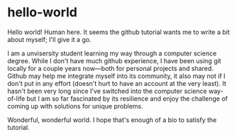 # hello-world

Hello world! Human here. It seems the github tutorial wants me to write a bit
about myself; I'll give it a go.

I am a unvisersity student learning my way through a computer science degree.
While I don't have much github experience, I have been using git locally for a
couple years now&mdash;both for personal projects and shared. Github may help
me integrate myself into its community, it also may not if I don't put in any
effort (doesn't hurt to have an account at the very least). It hasn't been very
long since I've switched into the computer science way-of-life but I am so far
fascinated by its resilience and enjoy the challenge of coming up with solutions
for unique problems.

Wonderful, wonderful world. I hope that's enough of a bio to satisfy the
tutorial.
